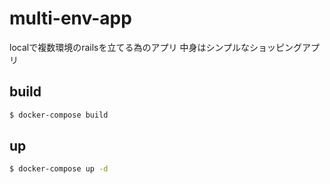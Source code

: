 # multi-env-app

localで複数環境のrailsを立てる為のアプリ
中身はシンプルなショッピングアプリ

## build

```bash
$ docker-compose build
```

## up

```bash
$ docker-compose up -d
```